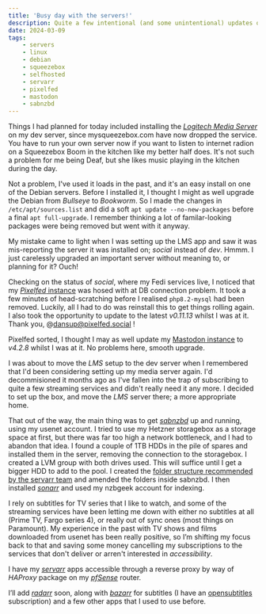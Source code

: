 ```yaml
---
title: 'Busy day with the servers!'
description: Quite a few intentional (and some unintentional) updates on my servers today.
date: 2024-03-09
tags: 
    - servers
    - linux
    - debian
    - squeezebox
    - selfhosted
    - servarr
    - pixelfed
    - mastodon
    - sabnzbd
---
```

Things I had planned for today included installing the [_Logitech Media Server_](https://lms-community.github.io/lms-server-repository/) on my dev server, since mysqueezebox.com have now dropped the service. You have to run your own server now if you want to listen to internet radion on a Squeezebox Boom in the kitchen like my better half does. It's not such a problem for me being Deaf, but she likes music playing in the kitchen during the day. 

Not a problem, I've used it loads in the past, and it's an easy install on one of the Debian servers. Before I installed it, I thought I might as well upgrade the Debian from _Bullseye_ to _Bookworm_. So I made the changes in `/etc/apt/sources.list` and did a soft `apt update --no-new-packages` before a final `apt full-upgrade`. I remember thinking a lot of familar-looking packages were being removed but went with it anyway.

My mistake came to light when I was setting up the LMS app and saw it was mis-reporting the server it was installed on; _social_ instead of _dev_. Hmmm. I just carelessly upgraded an important server without meaning to, or planning for it? Ouch!

Checking on the status of _social_, where my Fedi services live, I noticed that my [_Pixelfed_ instance](https://pix.thewalkingdeaf.social) was hosed with at DB connection problem. It took a few minutes of head-scratching before I realised `php8.2-mysql` had been removed. Luckily, all I had to do was reinstall this to get things rolling again. I also took the opportunity to update to the latest _v0.11.13_ whilst I was at it. Thank you, @dansup@pixelfed.social !

Pixelfed sorted, I thought I may as well update my [Mastodon instance](https://thewalkingdeaf.social) to _v4.2.8_ whilst I was at it. No problems here, smooth upgrade. 

I was about to move the _LMS_ setup to the dev server when I remembered that I'd been considering setting up my media server again. I'd decommisioned it months ago as I've fallen into the trap of subscribing to quite a few streaming services and didn't really need it any more. I decided to set up the box, and move the _LMS_ server there; a more appropriate home.

That out of the way, the main thing was to get [_sabnzbd_](https://sabnzbd.org) up and running, using my usenet account. I tried to use my Hetzner storagebox as a storage space at first, but there was far too high a network bottleneck, and I had to abandon that idea. I found a couple of 1TB HDDs in the pile of spares and installed them in the server, removing the connection to the storagebox. I created a LVM group with both drives used. This will suffice until I get a bigger HDD to add to the pool. I created the [folder structure recommended by the servarr team](https://trash-guides.info/Hardlinks/How-to-setup-for/Native/) and amended the folders inside sabnzbd. I then installed [_sonarr_](https://sonarr.tv) and used my nzbgeek account for indexing. 

I rely on subtitles for TV series that I like to watch, and some of the streaming services have been letting me down with either no subtitles at all (Prime TV, Fargo series 4), or really out of sync ones (most things on Paramount). My experience in the past with TV shows and films downloaded from usenet has been really positive, so I’m shifting my focus back to that and saving some money cancelling my subscriptions to the services that don't deliver or arren't interested in _accessibility_.

I have my [_servarr_](https://wiki.servarr.com) apps accessible through a reverse proxy by way of _HAProxy_ package on my [_pfSense_](https://www.pfsense.org/products/#requirements) router. 

I’ll add [_radarr_](https://radarr.video) soon, along with [_bazarr_](https://www.bazarr.media) for subtitles (I have an [opensubtitles](https://www.opensubtitles.com/en) subscription) and a few other apps that I used to use before. 